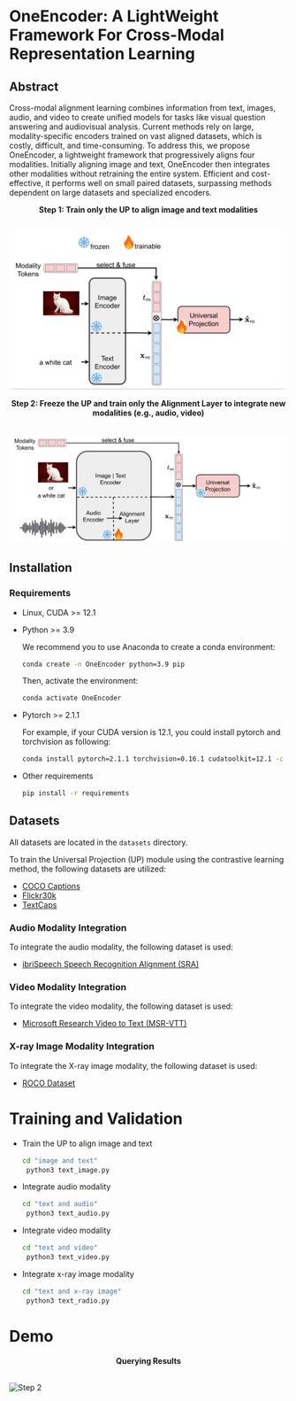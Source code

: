 # OneEncoder: A LightWeight Framework For Cross-Modal Representation Learning

## Abstract
Cross-modal alignment learning combines information from text, images, audio, and video to create unified models for tasks like visual question answering and audiovisual analysis. Current methods rely on large, modality-specific encoders trained on vast aligned datasets, which is costly, difficult, and time-consuming. To address this, we propose OneEncoder, a lightweight framework that progressively aligns four modalities. Initially aligning image and text, OneEncoder then integrates other modalities without retraining the entire system. Efficient and cost-effective, it performs well on small paired datasets, surpassing methods dependent on large datasets and specialized encoders.


<center><b>Step 1: Train only the UP to align image and text modalities</b></center><br>

![Step 1](images/step_1.png)

<center><b>Step 2: Freeze the UP and train only the Alignment Layer to integrate new modalities (e.g., audio, video)</b></center><br>

![Step 2](images/step_2.png)

## Installation
### Requirements
* Linux, CUDA >= 12.1
* Python >= 3.9

    We recommend you to use Anaconda to create a conda environment:

    ```bash
    conda create -n OneEncoder python=3.9 pip
    ```

    Then, activate the environment:
    ```bash
    conda activate OneEncoder
    ```

* Pytorch >= 2.1.1

    For example, if your CUDA version is 12.1, you could install pytorch and torchvision as following:
    ```bash
    conda install pytorch=2.1.1 torchvision=0.16.1 cudatoolkit=12.1 -c pytorch
    ```
* Other requirements
    ```bash
    pip install -r requirements
    ```
## Datasets

All datasets are located in the `datasets` directory.


To train the Universal Projection (UP) module using the contrastive learning method, the following datasets are utilized:

- [COCO Captions](https://www.kaggle.com/datasets/nikhil7280/coco-image-caption)
- [Flickr30k](https://www.kaggle.com/datasets/hsankesara/flickr-image-dataset)
- [TextCaps](https://huggingface.co/datasets/lmms-lab/TextCaps)

### Audio Modality Integration

To integrate the audio modality, the following dataset is used:

- [ibriSpeech Speech Recognition Alignment (SRA)](https://huggingface.co/datasets/nguyenvulebinh/asr-alignment)

### Video Modality Integration

To integrate the video modality, the following dataset is used:

- [Microsoft Research Video to Text (MSR-VTT)](https://huggingface.co/datasets/AlexZigma/msr-vtt)

### X-ray Image Modality Integration

To integrate the X-ray image modality, the following dataset is used:

- [ROCO Dataset](https://www.kaggle.com/datasets/virajbagal/roco-dataset)

# Training and Validation
* Train the UP to align image and text
    ```bash
    cd "image and text"
     python3 text_image.py
    ```

* Integrate audio modality
    ```bash
    cd "text and audio"
     python3 text_audio.py
    ```

* Integrate video modality
    ```bash
    cd "text and video"
     python3 text_video.py
    ```

* Integrate x-ray image modality
    ```bash
    cd "text and x-ray image"
     python3 text_radio.py
    ```
    
# Demo

<center><b>Querying Results</b></center><br>

![Step 2](images/querying.png)
